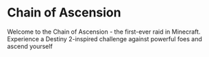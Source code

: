 # Chain of Ascension
Welcome to the Chain of Ascension - the first-ever raid in Minecraft. Experience a Destiny 2-inspired challenge against powerful foes and ascend yourself
